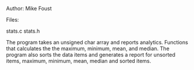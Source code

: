 
Author: Mike Foust

Files:

stats.c
stats.h

The program takes an unsigned char array and reports analytics. Functions that calculates the the maximum, minimum, mean, and median.
The program also sorts the data items and generates a report for unsorted items, maximum, minimum, mean, median and sorted items.

